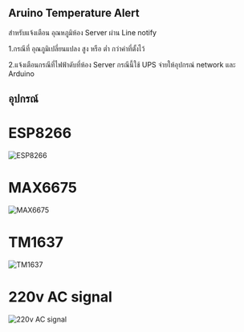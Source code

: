 ## Aruino Temperature Alert
สำหรับแจ้งเตือน อุณหภูมิห้อง Server ผ่าน Line notify

1.กรณีที่ อุณภูมิเปลี่ยนแปลง สูง หรือ ต่ำ กว่าค่าที่ตั้งไว้

2.แจ้งเตือนกรณีที่ไฟฟ้าดับที่ห้อง Server กรณีนี้ใช้ UPS จ่ายให้อุปกรณ์ network และ Arduino

## อุปกรณ์

# ESP8266
![ESP8266](https://i0.wp.com/randomnerdtutorials.com/wp-content/uploads/2019/05/ESP8266-NodeMCU-kit-12-E-pinout-gpio-pin.png)

# MAX6675
![MAX6675](https://m.media-amazon.com/images/I/61oVyoTjVPL._SX522_.jpg)

# TM1637
![TM1637](https://lastminuteengineers.b-cdn.net/wp-content/uploads/featuredimages/Arduino-Tutorial-for-Interfacing-TM1637-4-Digit-7-Segment-LED-Display-Module.webp)

# 220v AC signal
![220v AC signal](https://ae01.alicdn.com/kf/HTB1eV6AMVXXXXaUapXXq6xXFXXX5.jpg)
